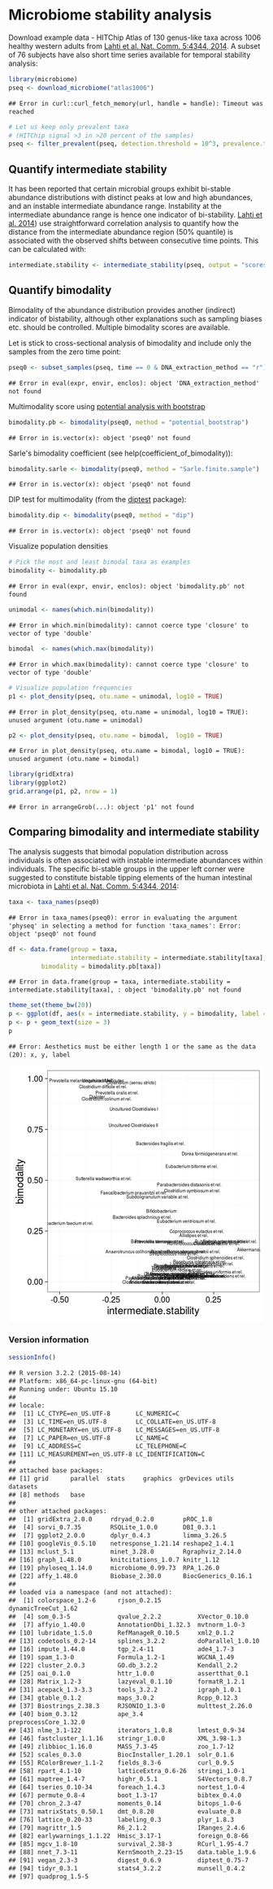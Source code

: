 # Microbiome stability analysis

Download example data - HITChip Atlas of 130 genus-like taxa across 1006 healthy western adults from [Lahti et al. Nat. Comm. 5:4344, 2014](http://www.nature.com/ncomms/2014/140708/ncomms5344/full/ncomms5344.html). A subset of 76 subjects have also short time series available for temporal stability analysis:


```r
library(microbiome)
pseq <- download_microbiome("atlas1006")
```

```
## Error in curl::curl_fetch_memory(url, handle = handle): Timeout was reached
```

```r
# Let us keep only prevalent taxa
# (HITChip signal >3 in >20 percent of the samples)
pseq <- filter_prevalent(pseq, detection.threshold = 10^3, prevalence.threshold = 0.2)
```



## Quantify intermediate stability 

It has been reported that certain microbial groups exhibit bi-stable
abundance distributions with distinct peaks at low and high
abundances, and an instable intermediate abundance range. Instability
at the intermediate abundance range is hence one indicator of
bi-stability. [Lahti et
al. 2014](http://www.nature.com/ncomms/2014/140708/ncomms5344/full/ncomms5344.html))
use straightforward correlation analysis to quantify how the distance
from the intermediate abundance region (50% quantile) is associated
with the observed shifts between consecutive time points. This can be
calculated with:


```r
intermediate.stability <- intermediate_stability(pseq, output = "scores")
```


## Quantify bimodality 

Bimodality of the abundance distribution provides another (indirect)
indicator of bistability, although other explanations such as sampling
biases etc. should be controlled. Multiple bimodality scores are
available.

Let is stick to cross-sectional analysis of bimodality and include
only the samples from the zero time point:


```r
pseq0 <- subset_samples(pseq, time == 0 & DNA_extraction_method == "r")
```

```
## Error in eval(expr, envir, enclos): object 'DNA_extraction_method' not found
```


Multimodality score using [potential analysis with
bootstrap](http://www.nature.com/ncomms/2014/140708/ncomms5344/full/ncomms5344.html)



```r
bimodality.pb <- bimodality(pseq0, method = "potential_bootstrap")
```

```
## Error in is.vector(x): object 'pseq0' not found
```

Sarle's bimodality coefficient (see help(coefficient_of_bimodality)):


```r
bimodality.sarle <- bimodality(pseq0, method = "Sarle.finite.sample")
```

```
## Error in is.vector(x): object 'pseq0' not found
```


DIP test for multimodality (from the [diptest](https://cran.r-project.org/web/packages/diptest/index.html) package):


```r
bimodality.dip <- bimodality(pseq0, method = "dip")
```

```
## Error in is.vector(x): object 'pseq0' not found
```


Visualize population densities 


```r
# Pick the most and least bimodal taxa as examples
bimodality <- bimodality.pb
```

```
## Error in eval(expr, envir, enclos): object 'bimodality.pb' not found
```

```r
unimodal <- names(which.min(bimodality))
```

```
## Error in which.min(bimodality): cannot coerce type 'closure' to vector of type 'double'
```

```r
bimodal  <- names(which.max(bimodality))
```

```
## Error in which.max(bimodality): cannot coerce type 'closure' to vector of type 'double'
```

```r
# Visualize population frequencies
p1 <- plot_density(pseq, otu.name = unimodal, log10 = TRUE) 
```

```
## Error in plot_density(pseq, otu.name = unimodal, log10 = TRUE): unused argument (otu.name = unimodal)
```

```r
p2 <- plot_density(pseq, otu.name = bimodal,  log10 = TRUE) 
```

```
## Error in plot_density(pseq, otu.name = bimodal, log10 = TRUE): unused argument (otu.name = bimodal)
```

```r
library(gridExtra)
library(ggplot2)
grid.arrange(p1, p2, nrow = 1)
```

```
## Error in arrangeGrob(...): object 'p1' not found
```


## Comparing bimodality and intermediate stability

The analysis suggests that bimodal population distribution across individuals is often associated with instable intermediate abundances within individuals. The specific bi-stable groups in the upper left corner were suggested to constitute bistable tipping elements of the human intestinal microbiota in [Lahti et al. Nat. Comm. 5:4344, 2014](http://www.nature.com/ncomms/2014/140708/ncomms5344/full/ncomms5344.html):


```r
taxa <- taxa_names(pseq0)
```

```
## Error in taxa_names(pseq0): error in evaluating the argument 'physeq' in selecting a method for function 'taxa_names': Error: object 'pseq0' not found
```

```r
df <- data.frame(group = taxa,
                 intermediate.stability = intermediate.stability[taxa],
		 bimodality = bimodality.pb[taxa])
```

```
## Error in data.frame(group = taxa, intermediate.stability = intermediate.stability[taxa], : object 'bimodality.pb' not found
```

```r
theme_set(theme_bw(20))
p <- ggplot(df, aes(x = intermediate.stability, y = bimodality, label = group))
p <- p + geom_text(size = 3)
p
```

```
## Error: Aesthetics must be either length 1 or the same as the data (20): x, y, label
```

![plot of chunk bimodalitybistability](figure/bimodalitybistability-1.png)


### Version information


```r
sessionInfo()
```

```
## R version 3.2.2 (2015-08-14)
## Platform: x86_64-pc-linux-gnu (64-bit)
## Running under: Ubuntu 15.10
## 
## locale:
##  [1] LC_CTYPE=en_US.UTF-8       LC_NUMERIC=C              
##  [3] LC_TIME=en_US.UTF-8        LC_COLLATE=en_US.UTF-8    
##  [5] LC_MONETARY=en_US.UTF-8    LC_MESSAGES=en_US.UTF-8   
##  [7] LC_PAPER=en_US.UTF-8       LC_NAME=C                 
##  [9] LC_ADDRESS=C               LC_TELEPHONE=C            
## [11] LC_MEASUREMENT=en_US.UTF-8 LC_IDENTIFICATION=C       
## 
## attached base packages:
## [1] grid      parallel  stats     graphics  grDevices utils     datasets 
## [8] methods   base     
## 
## other attached packages:
##  [1] gridExtra_2.0.0     rdryad_0.2.0        pROC_1.8           
##  [4] sorvi_0.7.35        RSQLite_1.0.0       DBI_0.3.1          
##  [7] ggplot2_2.0.0       dplyr_0.4.3         limma_3.26.5       
## [10] googleVis_0.5.10    netresponse_1.21.14 reshape2_1.4.1     
## [13] mclust_5.1          minet_3.28.0        Rgraphviz_2.14.0   
## [16] graph_1.48.0        knitcitations_1.0.7 knitr_1.12         
## [19] phyloseq_1.14.0     microbiome_0.99.73  RPA_1.26.0         
## [22] affy_1.48.0         Biobase_2.30.0      BiocGenerics_0.16.1
## 
## loaded via a namespace (and not attached):
##  [1] colorspace_1.2-6      rjson_0.2.15          dynamicTreeCut_1.62  
##  [4] som_0.3-5             qvalue_2.2.2          XVector_0.10.0       
##  [7] affyio_1.40.0         AnnotationDbi_1.32.3  mvtnorm_1.0-3        
## [10] lubridate_1.5.0       RefManageR_0.10.5     xml2_0.1.2           
## [13] codetools_0.2-14      splines_3.2.2         doParallel_1.0.10    
## [16] impute_1.44.0         tgp_2.4-11            ade4_1.7-3           
## [19] spam_1.3-0            Formula_1.2-1         WGCNA_1.49           
## [22] cluster_2.0.3         GO.db_3.2.2           Kendall_2.2          
## [25] oai_0.1.0             httr_1.0.0            assertthat_0.1       
## [28] Matrix_1.2-3          lazyeval_0.1.10       formatR_1.2.1        
## [31] acepack_1.3-3.3       tools_3.2.2           igraph_1.0.1         
## [34] gtable_0.1.2          maps_3.0.2            Rcpp_0.12.3          
## [37] Biostrings_2.38.3     RJSONIO_1.3-0         multtest_2.26.0      
## [40] biom_0.3.12           ape_3.4               preprocessCore_1.32.0
## [43] nlme_3.1-122          iterators_1.0.8       lmtest_0.9-34        
## [46] fastcluster_1.1.16    stringr_1.0.0         XML_3.98-1.3         
## [49] zlibbioc_1.16.0       MASS_7.3-45           zoo_1.7-12           
## [52] scales_0.3.0          BiocInstaller_1.20.1  solr_0.1.6           
## [55] RColorBrewer_1.1-2    fields_8.3-6          curl_0.9.5           
## [58] rpart_4.1-10          latticeExtra_0.6-26   stringi_1.0-1        
## [61] maptree_1.4-7         highr_0.5.1           S4Vectors_0.8.7      
## [64] tseries_0.10-34       foreach_1.4.3         nortest_1.0-4        
## [67] permute_0.8-4         boot_1.3-17           bibtex_0.4.0         
## [70] chron_2.3-47          moments_0.14          bitops_1.0-6         
## [73] matrixStats_0.50.1    dmt_0.8.20            evaluate_0.8         
## [76] lattice_0.20-33       labeling_0.3          plyr_1.8.3           
## [79] magrittr_1.5          R6_2.1.2              IRanges_2.4.6        
## [82] earlywarnings_1.1.22  Hmisc_3.17-1          foreign_0.8-66       
## [85] mgcv_1.8-10           survival_2.38-3       RCurl_1.95-4.7       
## [88] nnet_7.3-11           KernSmooth_2.23-15    data.table_1.9.6     
## [91] vegan_2.3-3           digest_0.6.9          diptest_0.75-7       
## [94] tidyr_0.3.1           stats4_3.2.2          munsell_0.4.2        
## [97] quadprog_1.5-5
```

